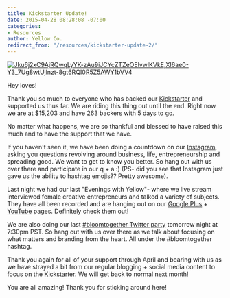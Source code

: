 ```yaml
---
title: Kickstarter Update!
date: 2015-04-28 08:28:08 -07:00
categories:
- Resources
author: Yellow Co.
redirect_from: "/resources/kickstarter-update-2/"
---
```


[![Jku6j2xC9AjRQwqLyYK-zAu9iJCYcZTZeOElvwlKVkE,XI6ae0-Y3_7Ug8wtUjlnzt-8gt6RQI0R5Z5AWY1bVV4](https://yellow-blog-images.imgix.net/2015/04/Jku6j2xC9AjRQwqLyYK-zAu9iJCYcZTZeOElvwlKVkEXI6ae0-Y3_7Ug8wtUjlnzt-8gt6RQI0R5Z5AWY1bVV41.jpg)](https://yellow-blog-images.imgix.net/2015/04/Jku6j2xC9AjRQwqLyYK-zAu9iJCYcZTZeOElvwlKVkEXI6ae0-Y3_7Ug8wtUjlnzt-8gt6RQI0R5Z5AWY1bVV41.jpg)

Hey loves!

Thank you so much to everyone who has backed our [Kickstarter](https://www.kickstarter.com/projects/1439745204/the-yellow-room-a-digital-hub-for-creative-world-c) and supported us thus far. We are riding this thing out until the end. Right now we are at $15,203 and have 263 backers with 5 days to go.

No matter what happens, we are so thankful and blessed to have raised this much and to have the support that we have.

If you haven't seen it, we have been doing a countdown on our [Instagram](http://instagram.com/yellowconference), asking you questions revolving around business, life, entrepreneurship and spreading good. We want to get to know you better. So hang out with us over there and participate in our q + a :) (PS- did you see that Instagram just gave us the ability to hashtag emojis?? Pretty awesome).

Last night we had our last "Evenings with Yellow"- where we live stream interviewed female creative entrepreneurs and talked a variety of subjects. They have all been recorded and are hanging out on our [Google Plus](https://plus.google.com/b/114908593334625555940/114908593334625555940/posts) + [YouTube](https://www.youtube.com/channel/UChB2dF3cDVB4iIqZG023FgA) pages. Definitely check them out!

We are also doing our last [#bloomtogether Twitter party](https://twitter.com/yellowconf) tomorrow night at 7:30pm PST. So hang out with us over there as we talk about focusing on what matters and branding from the heart. All under the #bloomtogether hashtag.

Thank you again for all of your support through April and bearing with us as we have strayed a bit from our regular blogging + social media content to focus on the [Kickstarter](https://www.kickstarter.com/projects/1439745204/the-yellow-room-a-digital-hub-for-creative-world-c). We will get back to normal next month!

You are all amazing! Thank you for sticking around here!
